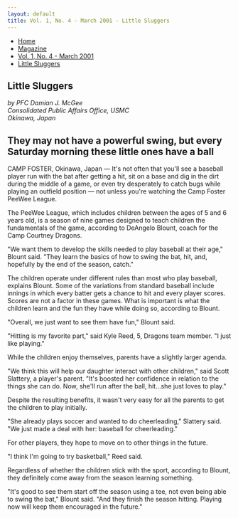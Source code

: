 ```yaml
---
layout: default
title: Vol. 1, No. 4 - March 2001 - Little Sluggers
---
```

<nav class="breadcrumb" aria-label="breadcrumbs">
  <ul>
    <li><a href="{{ site.url }}{{ site.baseurl }}/index.html">Home</a></li>
    <li><a href="../magazine-home.html">Magazine</a></li>
    <li><a href="bi_vol_1_no_4_home.html">Vol. 1, No. 4 - March 2001</a></li>
    <li class="is-active"><a href="#" aria-current="page">Little Sluggers</a></li>
  </ul>
</nav>

<section class="storycontent">
  <h1>Little Sluggers</h1>
  <p>
    <em>
    by PFC Damian J. McGee<br />
    Consolidated Public Affairs Office, USMC<br />
    Okinawa, Japan
    </em>
  </p>

  <h2>They may not have a powerful swing, but every Saturday morning these little ones have a ball</h2>

  <p>
    CAMP FOSTER, Okinawa, Japan &mdash; It's not often that you'll see a baseball player run with the bat after getting a hit, sit on a base and dig in the dirt during the middle of a game, or even try desperately to catch bugs while playing an outfield position &mdash; not unless you're watching the Camp Foster PeeWee League.
  </p>

  <p>
    The PeeWee League, which includes children between the ages of 5 and 6 years old, is a season of nine games designed to teach children the fundamentals of the game, according to DeAngelo Blount, coach for the Camp Courtney Dragons.
  </p>

  <p>
    "We want them to develop the skills needed to play baseball at their age," Blount said.  "They learn the basics of how to swing the bat, hit, and, hopefully by the end of the season, catch."
  </p>

  <p>
    The children operate under different rules than most who play baseball, explains Blount.  Some of the variations from standard baseball include innings in which every batter gets a chance to hit and every player scores. Scores are not a factor in these games.  What is important is what the children learn and the fun they have while doing so, according to Blount.
  </p>

  <p>
    "Overall, we just want to see them have fun," Blount said.
  </p>

  <p>
    "Hitting is my favorite part," said Kyle Reed, 5, Dragons team member.  "I just like playing."
  </p>

  <p>
    While the children enjoy themselves, parents have a slightly larger agenda.
  </p>

  <p>
    "We think this will help our daughter interact with other children," said Scott Slattery, a player's parent. "It's boosted her confidence in relation to the things she can do.  Now, she'll run after the ball, hit...she just loves to play."
  </p>

  <p>
    Despite the resulting benefits, it wasn't very easy for all the parents to get the children to play initially.
  </p>

  <p>
    "She already plays soccer and wanted to do cheerleading," Slattery said. "We just made a deal with her: baseball for cheerleading."
  </p>

  <p>
    For other players, they hope to move on to other things in the future.
  </p>

  <p>
    "I think I'm going to try basketball," Reed said.
  </p>

  <p>
    Regardless of whether the children stick with the sport, according to Blount, they definitely come away from the season learning something.
  </p>

  <p>
    "It's good to see them start off the season using a tee, not even being able to swing the bat," Blount said.  "And they finish the season hitting. Playing now will keep them encouraged in the future."
  </p>

</section>
